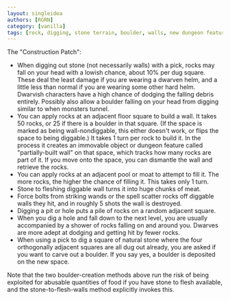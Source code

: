 ```yaml
---
layout: singleidea
authors: [RGRN]
category: [vanilla]
tags: [rock, digging, stone terrain, boulder, walls, new dungeon feature, water terrain, stone to flesh, huge chunk of meat, force bolt, pit, hole, dwarf race, race benefits]
---
```

The "Construction Patch":
* When digging out stone (not necessarily walls) with a pick, rocks may fall on
  your head with a lowish chance, about 10% per dug square. These deal the least
  damage if you are wearing a dwarven helm, and a little less than normal if you
  are wearing some other hard helm. Dwarvish characters have a high chance of
  dodging the falling debris entirely. Possibly also allow a boulder falling on
  your head from digging similar to when monsters tunnel.
* You can apply rocks at an adjacent floor square to build a wall. It takes 50
  rocks, or 25 if there is a boulder in that square. (If the space is marked as
  being wall-nondiggable, this either doesn't work, or flips the space to being
  diggable.) It takes 1 turn per rock to build it. In the process it creates an
  immovable object or dungeon feature called "partially-built wall" on that
  space, which tracks how many rocks are part of it. If you move onto the space,
  you can dismantle the wall and retrieve the rocks.
* You can apply rocks at an adjacent pool or moat to attempt to fill it. The
  more rocks, the higher the chance of filling it. This takes only 1 turn.
* Stone to fleshing diggable wall turns it into huge chunks of meat.
* Force bolts from striking wands or the spell scatter rocks off diggable walls
  they hit, and in roughly 5 shots the wall is destroyed.
* Digging a pit or hole puts a pile of rocks on a random adjacent square.
* When you dig a hole and fall down to the next level, you are usually
  accompanied by a shower of rocks falling on and around you. Dwarves are more
  adept at dodging and getting hit by fewer rocks.
* When using a pick to dig a square of natural stone where the four orthogonally
  adjacent squares are all dug out already, you are asked if you want to carve
  out a boulder. If you say yes, a boulder is deposited on the new space.

Note that the two boulder-creation methods above run the risk of being exploited
for abusable quantities of food if you have stone to flesh available, and the
stone-to-flesh-walls method explicitly invokes this.

